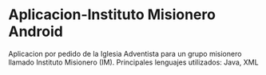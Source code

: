 # Aplicacion-Instituto Misionero Android
Aplicacion por pedido de la Iglesia Adventista para un grupo misionero llamado Instituto Misionero (IM).
Principales lenguajes utilizados: Java, XML
